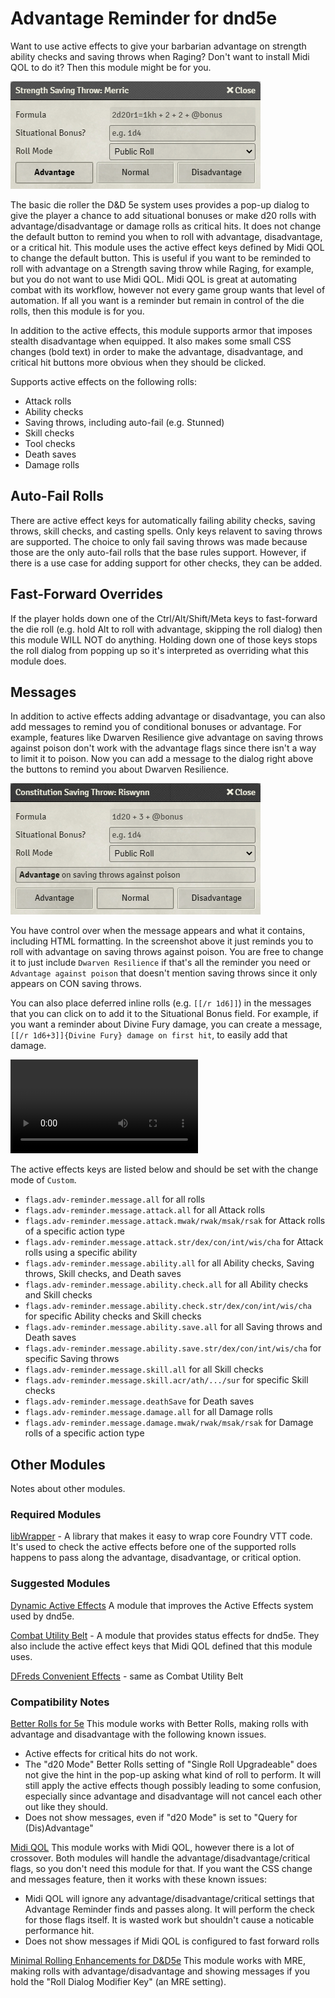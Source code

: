 # Advantage Reminder for dnd5e

Want to use active effects to give your barbarian advantage on strength ability checks and saving throws when Raging? Don't want to install Midi QOL to do it? Then this module might be for you.

![Saving Throw screenshot with advantage](screenshot1.png?raw=true)

The basic die roller the D&D 5e system uses provides a pop-up dialog to give the player a chance to add situational bonuses or make d20 rolls with advantage/disadvantage or damage rolls as critical hits. It does not change the default button to remind you when to roll with advantage, disadvantage, or a critical hit. This module uses the active effect keys defined by Midi QOL to change the default button. This is useful if you want to be reminded to roll with advantage on a Strength saving throw while Raging, for example, but you do not want to use Midi QOL. Midi QOL is great at automating combat with its workflow, however not every game group wants that level of automation. If all you want is a reminder but remain in control of the die rolls, then this module is for you.

In addition to the active effects, this module supports armor that imposes stealth disadvantage when equipped. It also makes some small CSS changes (bold text) in order to make the advantage, disadvantage, and critical hit buttons more obvious when they should be clicked.

Supports active effects on the following rolls:

- Attack rolls
- Ability checks
- Saving throws, including auto-fail (e.g. Stunned)
- Skill checks
- Tool checks
- Death saves
- Damage rolls

## Auto-Fail Rolls

There are active effect keys for automatically failing ability checks, saving throws, skill checks, and casting spells. Only keys relavent to saving throws are supported. The choice to only fail saving throws was made because those are the only auto-fail rolls that the base rules support. However, if there is a use case for adding support for other checks, they can be added.

## Fast-Forward Overrides

If the player holds down one of the Ctrl/Alt/Shift/Meta keys to fast-forward the die roll (e.g. hold Alt to roll with advantage, skipping the roll dialog) then this module WILL NOT do anything. Holding down one of those keys stops the roll dialog from popping up so it's interpreted as overriding what this module does.

## Messages

In addition to active effects adding advantage or disadvantage, you can also add messages to remind you of conditional bonuses or advantage. For example, features like Dwarven Resilience give advantage on saving throws against poison don't work with the advantage flags since there isn't a way to limit it to poison. Now you can add a message to the dialog right above the buttons to remind you about Dwarven Resilience.

![Saving Throw screenshot with message](screenshot2.png?raw=true)

You have control over when the message appears and what it contains, including HTML formatting. In the screenshot above it just reminds you to roll with advantage on saving throws against poison. You are free to change it to just include `Dwarven Resilience` if that's all the reminder you need or `Advantage against poison` that doesn't mention saving throws since it only appears on CON saving throws.

You can also place deferred inline rolls (e.g. `[[/r 1d6]]`) in the messages that you can click on to add it to the Situational Bonus field. For example, if you want a reminder about Divine Fury damage, you can create a message, `[[/r 1d6+3]]{Divine Fury} damage on first hit`, to easily add that damage.

![](button-in-message.webm)

The active effects keys are listed below and should be set with the change mode of `Custom`.

- `flags.adv-reminder.message.all` for all rolls
- `flags.adv-reminder.message.attack.all` for all Attack rolls
- `flags.adv-reminder.message.attack.mwak/rwak/msak/rsak` for Attack rolls of a specific action type
- `flags.adv-reminder.message.attack.str/dex/con/int/wis/cha` for Attack rolls using a specific ability
- `flags.adv-reminder.message.ability.all` for all Ability checks, Saving throws, Skill checks, and Death saves
- `flags.adv-reminder.message.ability.check.all` for all Ability checks and Skill checks
- `flags.adv-reminder.message.ability.check.str/dex/con/int/wis/cha` for specific Ability checks and Skill checks
- `flags.adv-reminder.message.ability.save.all` for all Saving throws and Death saves
- `flags.adv-reminder.message.ability.save.str/dex/con/int/wis/cha` for specific Saving throws
- `flags.adv-reminder.message.skill.all` for all Skill checks
- `flags.adv-reminder.message.skill.acr/ath/.../sur` for specific Skill checks
- `flags.adv-reminder.message.deathSave` for Death saves
- `flags.adv-reminder.message.damage.all` for all Damage rolls
- `flags.adv-reminder.message.damage.mwak/rwak/msak/rsak` for Damage rolls of a specific action type

## Other Modules

Notes about other modules.

### Required Modules

[libWrapper](https://foundryvtt.com/packages/lib-wrapper) - A library that makes it easy to wrap core Foundry VTT code. It's used to check the active effects before one of the supported rolls happens to pass along the advantage, disadvantage, or critical option.

### Suggested Modules

[Dynamic Active Effects](https://foundryvtt.com/packages/dae) A module that improves the Active Effects system used by dnd5e.

[Combat Utility Belt](https://foundryvtt.com/packages/combat-utility-belt) - A module that provides status effects for dnd5e. They also include the active effect keys that Midi QOL defined that this module uses.

[DFreds Convenient Effects](https://foundryvtt.com/packages/dfreds-convenient-effects) - same as Combat Utility Belt

### Compatibility Notes

[Better Rolls for 5e](https://foundryvtt.com/packages/betterrolls5e) This module works with Better Rolls, making rolls with advantage and disadvantage with the following known issues.

- Active effects for critical hits do not work.
- The "d20 Mode" Better Rolls setting of "Single Roll Upgradeable" does not give the hint in the pop-up asking what kind of roll to perform. It will still apply the active effects though possibly leading to some confusion, especially since advantage and disadvantage will not cancel each other out like they should.
- Does not show messages, even if "d20 Mode" is set to "Query for (Dis)Advantage"

[Midi QOL](https://foundryvtt.com/packages/midi-qol) This module works with Midi QOL, however there is a lot of crossover. Both modules will handle the advantage/disadvantage/critical flags, so you don't need this module for that. If you want the CSS change and messages feature, then it works with these known issues:

- Midi QOL will ignore any advantage/disadvantage/critical settings that Advantage Reminder finds and passes along. It will perform the check for those flags itself. It is wasted work but shouldn't cause a noticable performance hit.
- Does not show messages if Midi QOL is configured to fast forward rolls

[Minimal Rolling Enhancements for D&D5e](https://foundryvtt.com/packages/mre-dnd5e) This module works with MRE, making rolls with advantage/disadvantage and showing messages if you hold the "Roll Dialog Modifier Key" (an MRE setting).
